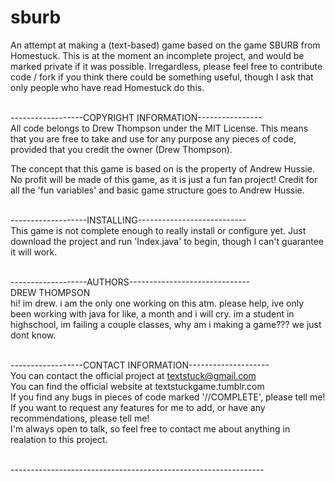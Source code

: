 
# sburb
An attempt at making a (text-based) game based on the game SBURB from Homestuck. This is at the moment an incomplete project, and would be marked private if it was possible. Irregardless, please feel free to contribute code / fork if you think there could be something useful, though I ask that only people who have read Homestuck do this. 

<br>------------------COPYRIGHT INFORMATION----------------<br>
All code belongs to Drew Thompson under the MIT License. This means that you are free to take and use for any purpose any pieces of code, provided that you credit the owner (Drew Thompson). 

The concept that this game is based on is the property of Andrew Hussie. No profit will be made of this game, as it is just a fun fan project! Credit for all the 'fun variables' and basic game structure goes to Andrew Hussie. 

<br>-------------------INSTALLING---------------------------<br>
This game is not complete enough to really install or configure yet. Just download the project and run 'Index.java' to begin, though I can't guarantee it will work. 

<br>-------------------AUTHORS------------------------------<br>
DREW THOMPSON<br>
hi! im drew. i am the only one working on this atm. please help, ive only been working with java for like, a month and i will cry. im a student in highschool, im failing a couple classes, why am i making a game??? we just dont know. 

<br>------------------CONTACT INFORMATION--------------------<br>
You can contact the official project at textstuck@gmail.com<br>
You can find the official website at textstuckgame.tumblr.com<br>
If you find any bugs in pieces of code marked '//COMPLETE', please tell me! <br>
If you want to request any features for me to add, or have any recommendations, please tell me! <br>
I'm always open to talk, so feel free to contact me about anything in realation to this project. <br>

<br>---------------------------------------------------------------<br> 

<!--name of the projects and all sub-modules and libraries (sometimes they are named different and very confusing to new users)
descriptions of all the project, and all sub-modules and libraries
5-line code snippet on how its used (if it's a library)
copyright and licensing information (or "Read LICENSE")
instruction to grab the documentation
instructions to install, configure, and to run the programs
instruction to grab the latest code and detailed instructions to build it (or quick overview and "Read INSTALL")
list of authors or "Read AUTHORS"
instructions to submit bugs, feature requests, submit patches, join mailing list, get announcements, or join the user or dev community in other forms
other contact info (email address, website, company name, address, etc)
a brief history if it's a replacement or a fork of something else
legal notices (crypto stuff)-->
